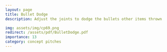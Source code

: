 ```yaml
---
layout: page
title: Bullet Dodge
description: Adjust the joints to dodge the bullets other items thrown at you like a scene out of the Matrix!

img: assets/img/cp69.png
redirect: /assets/pdf/BulletDodge.pdf
importance: 13
category: concept pitches
---
```


